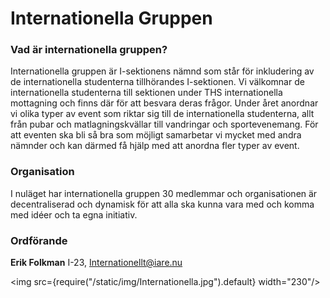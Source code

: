 # Internationella Gruppen

### Vad är internationella gruppen?

Internationella gruppen är I-sektionens nämnd som står för inkludering av de internationella studenterna tillhörandes I-sektionen. Vi välkomnar de internationella studenterna till sektionen under THS internationella mottagning och finns där för att besvara deras frågor. Under året anordnar vi olika typer av event som riktar sig till de internationella studenterna, allt från pubar och matlagningskvällar till vandringar och sportevenemang. För att eventen ska bli så bra som möjligt samarbetar vi mycket med andra nämnder och kan därmed få hjälp med att anordna fler typer av event.

### Organisation
I nuläget har internationella gruppen 30 medlemmar och organisationen är decentraliserad och dynamisk för att alla ska kunna vara med och komma med idéer och  ta egna initiativ.
### Ordförande

__Erik Folkman__ I-23, Internationellt@iare.nu

<img src={require("/static/img/Internationella.jpg").default} width="230"/>
